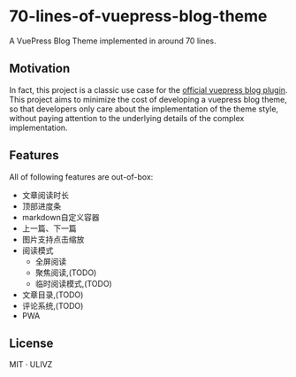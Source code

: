 # 70-lines-of-vuepress-blog-theme

A VuePress Blog Theme implemented in around 70 lines.


## Motivation

In fact, this project is a classic use case for the [official vuepress blog plugin](https://github.com/ulivz/vuepress-plugin-blog). This project aims to minimize the cost of developing a vuepress blog theme, so that developers only care about the implementation of the theme style, without paying attention to the underlying details of the complex implementation.


## Features

All of following features are out-of-box:

- 文章阅读时长
- 顶部进度条
- markdown自定义容器
- 上一篇、下一篇
- 图片支持点击缩放
- 阅读模式
  + 全屏阅读
  + 聚焦阅读,(TODO)
  + 临时阅读模式,(TODO)
-  文章目录,(TODO)
- 评论系统,(TODO)
- PWA

## License

MIT · ULIVZ
